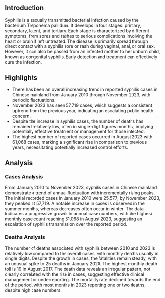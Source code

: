 ## Introduction

Syphilis is a sexually transmitted bacterial infection caused by the bacterium Treponema pallidum. It develops in four stages: primary, secondary, latent, and tertiary. Each stage is characterized by different symptoms, from sores and rashes to serious complications involving the heart or brain if left untreated. The disease is primarily spread through direct contact with a syphilis sore or rash during vaginal, anal, or oral sex. However, it can also be passed from an infected mother to her unborn child, known as congenital syphilis. Early detection and treatment can effectively cure the infection.
## Highlights

- There has been an overall increasing trend in reported syphilis cases in Chinese mainland from January 2010 through November 2023, with periodic fluctuations. <br/>
- November 2023 has seen 57,719 cases, which suggests a consistent uptrend from the previous year, indicating an escalating public health concern. <br/>
- Despite the increase in syphilis cases, the number of deaths has remained relatively low, often in single-digit figures monthly, implying potentially effective treatment or management for those infected. <br/>
- The highest number of reported cases occurred in August 2023 with 61,068 cases, marking a significant rise in comparison to previous years, necessitating potentially increased control efforts. <br/>
## Analysis

### Cases Analysis
From January 2010 to November 2023, syphilis cases in Chinese mainland demonstrate a trend of annual fluctuation with incrementally rising peaks. The initial recorded cases in January 2010 were 25,577; by November 2023, they peaked at 57,719. A notable increase in cases is observed in the summer months, whereas decreases often occur in winter. The data indicates a progressive growth in annual case numbers, with the highest monthly case count reaching 61,068 in August 2023, suggesting an escalation of syphilis transmission over the reported period.

### Deaths Analysis
The number of deaths associated with syphilis between 2010 and 2023 is relatively low compared to the overall cases, with monthly deaths usually in single digits. Despite the growth in cases, the fatalities remain steady, with an unusual spike to 25 deaths in January 2020. The highest monthly death toll is 19 in August 2017. The death data reveals an irregular pattern, not clearly correlated with the rise in cases, suggesting effective clinical management or underreporting. The mortality rate declined towards the end of the period, with most months in 2023 reporting one or two deaths, despite high case numbers.
